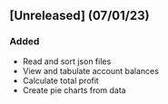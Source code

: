 ## [Unreleased] (07/01/23)

### Added
- Read and sort json files
- View and tabulate account balances
- Calculate total profit
- Create pie charts from data
